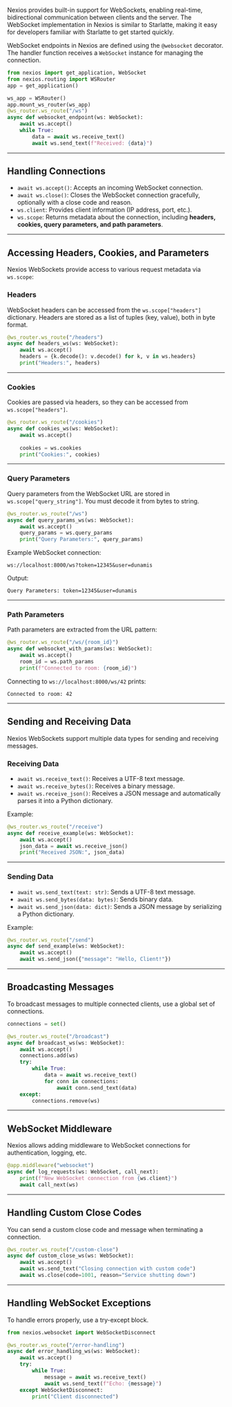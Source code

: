 


Nexios provides built-in support for WebSockets, enabling real-time, bidirectional communication between clients and the server. The WebSocket implementation in Nexios is similar to Starlatte, making it easy for developers familiar with Starlatte to get started quickly.

WebSocket endpoints in Nexios are defined using the `@websocket` decorator. The handler function receives a `WebSocket` instance for managing the connection.

```python
from nexios import get_application, WebSocket
from nexios.routing import WSRouter
app = get_application()

ws_app = WSRouter()
app.mount_ws_router(ws_app)
@ws_router.ws_route("/ws")
async def websocket_endpoint(ws: WebSocket):
    await ws.accept()
    while True:
        data = await ws.receive_text()
        await ws.send_text(f"Received: {data}")
```

---

## **Handling Connections**
- `await ws.accept()`: Accepts an incoming WebSocket connection.
- `await ws.close()`: Closes the WebSocket connection gracefully, optionally with a close code and reason.
- `ws.client`: Provides client information (IP address, port, etc.).
- `ws.scope`: Returns metadata about the connection, including **headers, cookies, query parameters, and path parameters**.

---

## **Accessing Headers, Cookies, and Parameters**
Nexios WebSockets provide access to various request metadata via `ws.scope`:

### **Headers**
WebSocket headers can be accessed from the `ws.scope["headers"]` dictionary. Headers are stored as a list of tuples (key, value), both in byte format.

```python
@ws_router.ws_route("/headers")
async def headers_ws(ws: WebSocket):
    await ws.accept()
    headers = {k.decode(): v.decode() for k, v in ws.headers}
    print("Headers:", headers)
```

---

### **Cookies**
Cookies are passed via headers, so they can be accessed from `ws.scope["headers"]`.

```python
@ws_router.ws_route("/cookies")
async def cookies_ws(ws: WebSocket):
    await ws.accept()
  
    cookies = ws.cookies
    print("Cookies:", cookies)
```

---

### **Query Parameters**
Query parameters from the WebSocket URL are stored in `ws.scope["query_string"]`. You must decode it from bytes to string.

```python
@ws_router.ws_route("/ws")
async def query_params_ws(ws: WebSocket):
    await ws.accept()
    query_params = ws.query_params
    print("Query Parameters:", query_params)
```

Example WebSocket connection:
```
ws://localhost:8000/ws?token=12345&user=dunamis
```
Output:
```
Query Parameters: token=12345&user=dunamis
```

---

### **Path Parameters**
Path parameters are extracted from the URL pattern:

```python
@ws_router.ws_route("/ws/{room_id}")
async def websocket_with_params(ws: WebSocket):
    await ws.accept()
    room_id = ws.path_params
    print(f"Connected to room: {room_id}")
```

Connecting to `ws://localhost:8000/ws/42` prints:
```
Connected to room: 42
```

---

## **Sending and Receiving Data**
Nexios WebSockets support multiple data types for sending and receiving messages.

### **Receiving Data**
- `await ws.receive_text()`: Receives a UTF-8 text message.
- `await ws.receive_bytes()`: Receives a binary message.
- `await ws.receive_json()`: Receives a JSON message and automatically parses it into a Python dictionary.

Example:

```python
@ws_router.ws_route("/receive")
async def receive_example(ws: WebSocket):
    await ws.accept()
    json_data = await ws.receive_json()
    print("Received JSON:", json_data)
```

---

### **Sending Data**
- `await ws.send_text(text: str)`: Sends a UTF-8 text message.
- `await ws.send_bytes(data: bytes)`: Sends binary data.
- `await ws.send_json(data: dict)`: Sends a JSON message by serializing a Python dictionary.

Example:

```python
@ws_router.ws_route("/send")
async def send_example(ws: WebSocket):
    await ws.accept()
    await ws.send_json({"message": "Hello, Client!"})
```

---

## **Broadcasting Messages**
To broadcast messages to multiple connected clients, use a global set of connections.

```python
connections = set()

@ws_router.ws_route("/broadcast")
async def broadcast_ws(ws: WebSocket):
    await ws.accept()
    connections.add(ws)
    try:
        while True:
            data = await ws.receive_text()
            for conn in connections:
                await conn.send_text(data)
    except:
        connections.remove(ws)
```

---

## **WebSocket Middleware**
Nexios allows adding middleware to WebSocket connections for authentication, logging, etc.

```python
@app.middleware("websocket")
async def log_requests(ws: WebSocket, call_next):
    print(f"New WebSocket connection from {ws.client}")
    await call_next(ws)
```

---

## **Handling Custom Close Codes**
You can send a custom close code and message when terminating a connection.

```python
@ws_router.ws_route("/custom-close")
async def custom_close_ws(ws: WebSocket):
    await ws.accept()
    await ws.send_text("Closing connection with custom code")
    await ws.close(code=1001, reason="Service shutting down")
```

---

## **Handling WebSocket Exceptions**
To handle errors properly, use a try-except block.

```python
from nexios.websocket import WebSocketDisconnect

@ws_router.ws_route("/error-handling")
async def error_handling_ws(ws: WebSocket):
    await ws.accept()
    try:
        while True:
            message = await ws.receive_text()
            await ws.send_text(f"Echo: {message}")
    except WebSocketDisconnect:
        print("Client disconnected")
```

